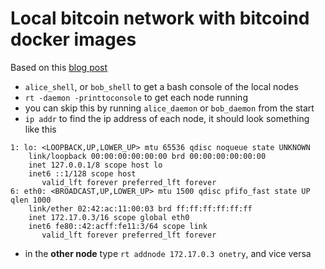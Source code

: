 # Local bitcoin network with bitcoind docker images 
Based on this [blog post](http://geraldkaszuba.com/creating-your-own-experimental-bitcoin-network/)

* `alice_shell`, or `bob_shell` to get a bash console of the local nodes
* `rt -daemon -printtoconsole` to get each node running
* you can skip this by running `alice_daemon` or `bob_daemon` from the start
* `ip addr` to find the ip address of each node, it should look something like this
```
1: lo: <LOOPBACK,UP,LOWER_UP> mtu 65536 qdisc noqueue state UNKNOWN 
    link/loopback 00:00:00:00:00:00 brd 00:00:00:00:00:00
    inet 127.0.0.1/8 scope host lo
    inet6 ::1/128 scope host 
       valid_lft forever preferred_lft forever
6: eth0: <BROADCAST,UP,LOWER_UP> mtu 1500 qdisc pfifo_fast state UP qlen 1000
    link/ether 02:42:ac:11:00:03 brd ff:ff:ff:ff:ff:ff
    inet 172.17.0.3/16 scope global eth0
    inet6 fe80::42:acff:fe11:3/64 scope link 
       valid_lft forever preferred_lft forever
```

* in the **other node** type `rt addnode 172.17.0.3 onetry`, and vice versa

